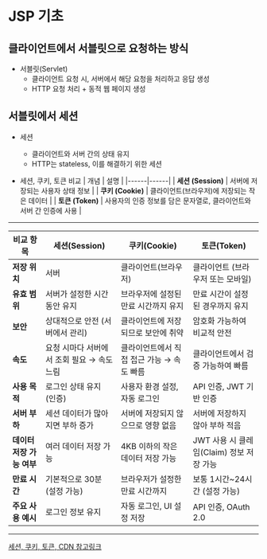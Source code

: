 # JSP 기초

## 클라이언트에서 서블릿으로 요청하는 방식
- 서블릿(Servlet)
    - 클라이언트 요청 시, 서버에서 해당 요청을 처리하고 응답 생성
    - HTTP 요청 처리 + 동적 웹 페이지 생성

## 서블릿에서 세션
- 세션
    - 클라이언트와 서버 간의 상태 유지
    - HTTP는 stateless, 이를 해결하기 위한 세션

- 세션, 쿠키, 토큰 비교
| 개념 | 설명 |
|------|------|
| **세션 (Session)** | 서버에 저장되는 사용자 상태 정보 |
| **쿠키 (Cookie)** | 클라이언트(브라우저)에 저장되는 작은 데이터 |
| **토큰 (Token)** | 사용자의 인증 정보를 담은 문자열로, 클라이언트와 서버 간 인증에 사용 |

---

| 비교 항목 | **세션(Session)** | **쿠키(Cookie)** | **토큰(Token)** |
|-----------|----------------|----------------|----------------|
| **저장 위치** | 서버 | 클라이언트(브라우저) | 클라이언트 (브라우저 또는 모바일) |
| **유효 범위** | 서버가 설정한 시간 동안 유지 | 브라우저에 설정된 만료 시간까지 유지 | 만료 시간이 설정된 경우까지 유지 |
| **보안** | 상대적으로 안전 (서버에서 관리) | 클라이언트에 저장되므로 보안에 취약 | 암호화 가능하여 비교적 안전 |
| **속도** | 요청 시마다 서버에서 조회 필요 → 속도 느림 | 클라이언트에서 직접 접근 가능 → 속도 빠름 | 클라이언트에서 검증 가능하여 빠름 |
| **사용 목적** | 로그인 상태 유지 (인증) | 사용자 환경 설정, 자동 로그인 | API 인증, JWT 기반 인증 |
| **서버 부하** | 세션 데이터가 많아지면 부하 증가 | 서버에 저장되지 않으므로 영향 없음 | 서버에 저장하지 않아 부하 적음 |
| **데이터 저장 가능 여부** | 여러 데이터 저장 가능 | 4KB 이하의 작은 데이터 저장 가능 | JWT 사용 시 클레임(Claim) 정보 저장 가능 |
| **만료 시간** | 기본적으로 30분 (설정 가능) | 브라우저가 설정한 만료 시간까지 | 보통 1시간~24시간 (설정 가능) |
| **주요 사용 예시** | 로그인 정보 유지 | 자동 로그인, UI 설정 저장 | API 인증, OAuth 2.0 |

---

[세션, 쿠키, 토큰, CDN 참고링크](https://hongong.hanbit.co.kr/%EC%99%84%EB%B2%BD-%EC%A0%95%EB%A6%AC-%EC%BF%A0%ED%82%A4-%EC%84%B8%EC%85%98-%ED%86%A0%ED%81%B0-%EC%BA%90%EC%8B%9C-%EA%B7%B8%EB%A6%AC%EA%B3%A0-cdn/)
